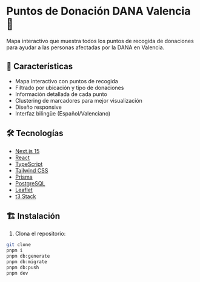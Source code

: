 # Puntos de Donación DANA Valencia 🌊

Mapa interactivo que muestra todos los puntos de recogida de donaciones para ayudar a las personas afectadas por la DANA en Valencia.

## 🚀 Características

- Mapa interactivo con puntos de recogida
- Filtrado por ubicación y tipo de donaciones
- Información detallada de cada punto
- Clustering de marcadores para mejor visualización
- Diseño responsive
- Interfaz bilingüe (Español/Valenciano)

## 🛠️ Tecnologías

- [Next.js 15](https://nextjs.org/)
- [React](https://reactjs.org/)
- [TypeScript](https://www.typescriptlang.org/)
- [Tailwind CSS](https://tailwindcss.com/)
- [Prisma](https://www.prisma.io/)
- [PostgreSQL](https://www.postgresql.org/)
- [Leaflet](https://leafletjs.com/)
- [t3 Stack](https://create.t3.gg/)

## 🏗️ Instalación

1. Clona el repositorio:

```bash
git clone
pnpm i
pnpm db:generate
pnpm db:migrate
pnpm db:push
pnpm dev
```
